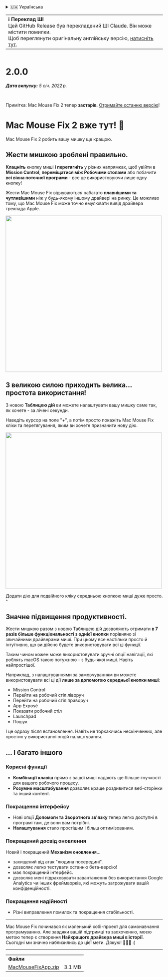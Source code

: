 <details>
<summary>🇺🇦 Українська</summary>

[🇬🇧 English (GitHub Release)](https://github.com/noah-nuebling/mac-mouse-fix/releases/tag/2.0.0)\
[🇦🇩 Català](https://redirect.macmousefix.com/?target=mmf-release&tag=2.0.0&locale=ca)\
[🇩🇪 Deutsch](https://redirect.macmousefix.com/?target=mmf-release&tag=2.0.0&locale=de)\
[🇪🇸 Español](https://redirect.macmousefix.com/?target=mmf-release&tag=2.0.0&locale=es)\
[🇫🇷 Français](https://redirect.macmousefix.com/?target=mmf-release&tag=2.0.0&locale=fr)\
[🇮🇩 Indonesia](https://redirect.macmousefix.com/?target=mmf-release&tag=2.0.0&locale=id)\
[🇮🇹 Italiano](https://redirect.macmousefix.com/?target=mmf-release&tag=2.0.0&locale=it)\
[🇭🇺 Magyar](https://redirect.macmousefix.com/?target=mmf-release&tag=2.0.0&locale=hu)\
[🇳🇱 Nederlands](https://redirect.macmousefix.com/?target=mmf-release&tag=2.0.0&locale=nl)\
[🇵🇱 Polski](https://redirect.macmousefix.com/?target=mmf-release&tag=2.0.0&locale=pl)\
[🇧🇷 Português (Brasil)](https://redirect.macmousefix.com/?target=mmf-release&tag=2.0.0&locale=pt-BR)\
[🇵🇹 Português (Portugal)](https://redirect.macmousefix.com/?target=mmf-release&tag=2.0.0&locale=pt-PT)\
[🇷🇴 Română](https://redirect.macmousefix.com/?target=mmf-release&tag=2.0.0&locale=ro)\
[🇸🇪 Svenska](https://redirect.macmousefix.com/?target=mmf-release&tag=2.0.0&locale=sv)\
[🇻🇳 Tiếng Việt](https://redirect.macmousefix.com/?target=mmf-release&tag=2.0.0&locale=vi)\
[🇹🇷 Türkçe](https://redirect.macmousefix.com/?target=mmf-release&tag=2.0.0&locale=tr)\
[🇨🇿 Čeština](https://redirect.macmousefix.com/?target=mmf-release&tag=2.0.0&locale=cs)\
[🇬🇷 Ελληνικά](https://redirect.macmousefix.com/?target=mmf-release&tag=2.0.0&locale=el)\
[🇷🇺 Русский](https://redirect.macmousefix.com/?target=mmf-release&tag=2.0.0&locale=ru)\
**🇺🇦 Українська**\
[🇮🇱 עברית](https://redirect.macmousefix.com/?target=mmf-release&tag=2.0.0&locale=he)\
[🇸🇦 العربية](https://redirect.macmousefix.com/?target=mmf-release&tag=2.0.0&locale=ar)\
[🇮🇳 हिन्दी](https://redirect.macmousefix.com/?target=mmf-release&tag=2.0.0&locale=hi)\
[🇹🇭 ไทย](https://redirect.macmousefix.com/?target=mmf-release&tag=2.0.0&locale=th)\
[🇨🇳 中文 (简体)](https://redirect.macmousefix.com/?target=mmf-release&tag=2.0.0&locale=zh-Hans)\
[🇨🇳 中文 (繁體)](https://redirect.macmousefix.com/?target=mmf-release&tag=2.0.0&locale=zh-Hant)\
[🇭🇰 中文（香港)](https://redirect.macmousefix.com/?target=mmf-release&tag=2.0.0&locale=zh-HK)\
[🇯🇵 日本語](https://redirect.macmousefix.com/?target=mmf-release&tag=2.0.0&locale=ja)\
[🇰🇷 한국어](https://redirect.macmousefix.com/?target=mmf-release&tag=2.0.0&locale=ko)\
[Help translate Mac Mouse Fix to different languages!](https://github.com/noah-nuebling/mac-mouse-fix/discussions/731)
</details>
<table align=><td>
<b>ℹ️ Переклад ШІ</b><br>
Цей GitHub Release був перекладений ШІ Claude. Він може містити помилки.<br>
Щоб переглянути оригінальну англійську версію, <a href="https://github.com/noah-nuebling/mac-mouse-fix/releases/tag/2.0.0">натисніть тут</a>.
</td></table>

<table></table>

# 2.0.0
***Дата випуску:** 5 січ. 2022 р.*

<br>

Примітка: Mac Mouse Fix 2 тепер **застарів**. [Отримайте останню версію](https://redirect.macmousefix.com/?target=mmf-releases-overview&locale=uk)!

# Mac Mouse Fix 2 вже тут! 🎉

Mac Mouse Fix 2 робить вашу мишку ще кращою.

## Жести мишкою зроблені правильно.

**Клацніть** кнопку миші **і перетягніть** у різних напрямках, щоб увійти в **Mission Control**, **переміщатися між Робочими столами** або побачити **всі вікна поточної програми** - все це використовуючи лише одну кнопку!

Жести Mac Mouse Fix відчуваються набагато **плавнішими та чутливішими** ніж у будь-якому іншому драйвері на ринку.
Це можливо тому, що Mac Mouse Fix може точно емулювати вивід драйвера трекпада Apple.

<img width=500px src="https://user-images.githubusercontent.com/40808343/149643011-cc3311f1-af5c-453a-8206-2c6496d73d61.gif">

## З великою силою приходить велика... простота використання!

З новою **Таблицею дій** ви можете налаштувати вашу мишку саме так, як хочете - за лічені секунди.

Наведіть курсор на поле "+", а потім просто покажіть Mac Mouse Fix кліки та перетягування, яким ви хочете призначити нову дію.

<img width=500px src="https://user-images.githubusercontent.com/40808343/149642392-d0e25cf9-b49b-4398-b2e9-af2e810c8594.gif">

Додати дію для подвійного кліку середньою кнопкою миші дуже просто. ^

## Значне підвищення продуктивності.

Жести мишкою разом з новою Таблицею дій дозволяють отримати **в 7 разів більше функціональності з однієї кнопки** порівняно зі звичайними драйверами миші. При цьому все настільки просто й інтуїтивно, що ви дійсно будете використовувати всі ці функції.

Таким чином кожен може використовувати зручні опції навігації, які роблять macOS такою потужною - з будь-якої миші. Навіть найпростішої.

Наприклад, з налаштуваннями за замовчуванням ви можете використовувати всі ці дії **лише за допомогою середньої кнопки миші**:

- Mission Control
- Перейти на робочий стіл ліворуч
- Перейти на робочий стіл праворуч
- App Exposé
- Показати робочий стіл
- Launchpad
- Пошук

І це одразу після встановлення. Навіть не торкаючись нескінченних, але простих у використанні опцій налаштування.

## ... І багато іншого

### Корисні функції

- **Комбінації клавіш** прямо з вашої миші надають ще більше гнучкості для вашого робочого процесу.
- **Розумне масштабування** дозволяє краще роздивитися веб-сторінки та інший контент.

### Покращення інтерфейсу

- Нові опції **Допомоги та Зворотного зв'язку** тепер легко доступні в програмі там, де вони вам потрібні.
- **Налаштування** стало простішим і більш оптимізованим.

### Покращений досвід оновлення

Новий і покращений **Механізм оновлення**...

- захищений від атак "людина посередині".
- дозволяє легко тестувати останню бета-версію!
- має покращений інтерфейс.
- дозволяє мені підраховувати завантаження без використання Google Analytics чи інших фреймворків, які можуть загрожувати вашій конфіденційності.

### Покращення надійності

- Різні виправлення помилок та покращення стабільності.

---

Mac Mouse Fix починався як маленький хобі-проект для самонавчання програмуванню. Але завдяки вашій підтримці та заохоченню, моєю метою тепер є створення **Найкращого драйвера миші в історії**. Сьогодні ми значно наблизились до цієї мети. Дякую! 🚀🚀🚀 :)

---

<table align="start">
<tr>
    <td colspan=2>
        <b>Файли</b>
    </td>
</tr>
<tr>
    <td><a href="https://github.com/noah-nuebling/mac-mouse-fix/releases/download/2.0.0/MacMouseFixApp.zip">MacMouseFixApp.zip</a></td>
    <td>3.1 MB</td>
</tr>
</table>